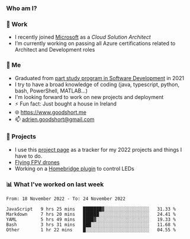 ### Who am I?

<!--
**goodshort/goodshort** is a ✨ _special_ ✨ repository because its `README.md` (this file) appears on your GitHub profile.
-->
### 💼 Work
- I recently joined [Microsoft](https://www.microsoft.com/) as a _Cloud Solution Architect_
- I’m currently working on passing all Azure certifications related to Architect and Development roles

### 🌱 Me
- Graduated from [part study program in Software Development](https://www.goodshort.me/who-am-i/studies#higher-diploma-in-software-development) in 2021
- I try to have a broad knowledge of coding (java, typescript, python, bash, PowerShell, MATLAB...)
- I'm looking forward to work on new projects and deployment
- ⚡ Fun fact: Just bought a house in Ireland
- 🌐 https://www.goodshort.me
- 📫 adrien.goodshort@gmail.com

### 🚧 Projects

- I use this [project page](https://github.com/users/goodshort/projects/2) as a tracker for my 2022 projects and things I have to do.
- [Flying FPV drones](https://www.youtube.com/watch?v=PdOF5c4RF18&list=PLhU-As_kQhM6L6iwidza6sSdfxEybA7VZ)
- Working on a [Homebridge plugin](https://github.com/goodshort/homebridge-wled-preset) to control LEDs

### 📊 What I've worked on last week

<!--START_SECTION:waka-->

```text
From: 18 November 2022 - To: 24 November 2022

JavaScript   9 hrs 25 mins   ███████▓░░░░░░░░░░░░░░░░░   31.33 %
Markdown     7 hrs 20 mins   ██████░░░░░░░░░░░░░░░░░░░   24.41 %
YAML         5 hrs 49 mins   ████▓░░░░░░░░░░░░░░░░░░░░   19.33 %
Bash         3 hrs 31 mins   ███░░░░░░░░░░░░░░░░░░░░░░   11.68 %
Other        1 hr 22 mins    █░░░░░░░░░░░░░░░░░░░░░░░░   04.55 %
```

<!--END_SECTION:waka-->
